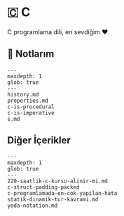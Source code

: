 # 🇨 C

C programlama dili, en sevdiğim ❤️

## 📝 Notlarım

```{toctree}
---
maxdepth: 1
glob: true
---
history.md
properties.md
c-is-procedural
c-is-imperative
s.md
```

## Diğer İçerikler

```{toctree}
---
maxdepth: 1
glob: true
---
220-saatlik-c-kursu-alinir-mi.md
c-struct-padding-packed
c-programlamada-en-cok-yapilan-hata
statik-dinamik-tur-kavrami.md
yoda-notation.md
```
